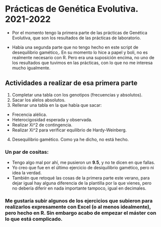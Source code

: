 # Prácticas de Genética Evolutiva. 2021-2022

* Por el momento tengo la primera parte de las prácticas de Genética Evolutiva, que son los resultados de las prácticas de laboratorio.

* Había una segunda parte que no tengo hecho en este script de desequilibrio gamético,. En su momento lo hice a papel y boli, no es realmente necesario con R. Pero era una suposición encima, no uno de los resultados que tuvimos en las prácticas, con lo que no me interesa mucho igualmente.

## **Actividades a realizar de esa primera parte**

1) Completar una tabla con los genotipos (frecuencias y absolutos).
2) Sacar los alelos absolutos.
3) Rellenar una tabla en la que había que sacar:
  - Frecencia alélica.
  - Heterocigosidad esperada y observada.
  - Realizar Xi^2 de contingencia.
  - Realizar Xi^2 para verificar equilibrio de Hardy-Weinberg.
4) Desequilibrio gamético. Como ya he dicho, no está hecho.

### Un par de cositas: 
* Tengo algo mal por ahí, me pusieron un **9.5**, y no te dicen en que fallas.
* Yo creo que fue en  el último ejercicio de desiquilibrio gamético, pero ni idea la verdad.
* También que retoqué las cosas de la primera parte este verano, para dejar igual hay alguna diferencia de la plantilla por la que vienes, pero no debería diferir en nada importante tampoco, igual en decimales.

### Me gustaría subir algunos de los ejercicios que subieron para realizarlos expresamente con Excel (o al menos idealmente), pero hecho en R. Sin embargo acabo de empezar el máster con lo que está complicado.

